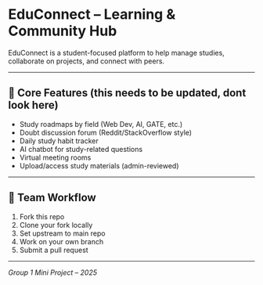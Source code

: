 # EduConnect – Learning & Community Hub

EduConnect is a student-focused platform to help manage studies, collaborate on projects, and connect with peers.

---

## 🔧 Core Features (this needs to be updated, dont look here)

- Study roadmaps by field (Web Dev, AI, GATE, etc.)
- Doubt discussion forum (Reddit/StackOverflow style)
- Daily study habit tracker
- AI chatbot for study-related questions
- Virtual meeting rooms
- Upload/access study materials (admin-reviewed)

---

## 👥 Team Workflow

1. Fork this repo
2. Clone your fork locally
3. Set upstream to main repo
4. Work on your own branch
5. Submit a pull request

---

*Group 1 Mini Project – 2025*

